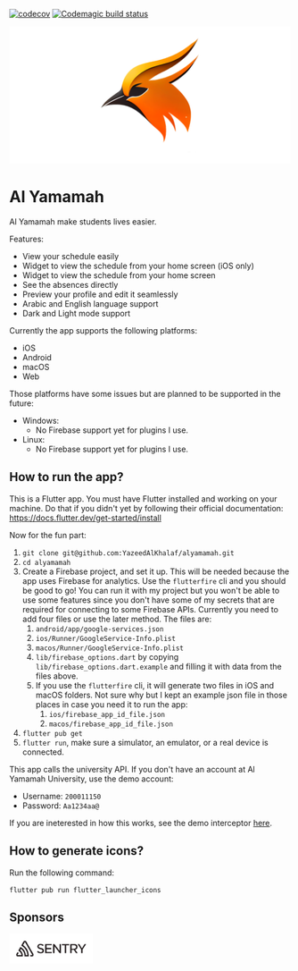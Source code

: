 [![codecov](https://codecov.io/github/YazeedAlKhalaf/alyamamah/branch/main/graph/badge.svg?token=AS27LN330N)](https://codecov.io/github/YazeedAlKhalaf/alyamamah)
[![Codemagic build status](https://api.codemagic.io/apps/64057683f94c592e7c8a026b/64057683f94c592e7c8a026a/status_badge.svg)](https://codemagic.io/apps/64057683f94c592e7c8a026b/64057683f94c592e7c8a026a/latest_build)

![feature-graphic](./readme_images/feature-graphic.png)

# Al Yamamah

Al Yamamah make students lives easier.

Features:

- View your schedule easily
- Widget to view the schedule from your home screen (iOS only)
- Widget to view the schedule from your home screen
- See the absences directly
- Preview your profile and edit it seamlessly
- Arabic and English language support
- Dark and Light mode support

Currently the app supports the following platforms:

- iOS
- Android
- macOS
- Web

Those platforms have some issues but are planned to be supported in the future:

- Windows:
  - No Firebase support yet for plugins I use.
- Linux:
  - No Firebase support yet for plugins I use.

## How to run the app?

This is a Flutter app. You must have Flutter installed and working on your machine. Do that if you didn't yet by following their official documentation:
https://docs.flutter.dev/get-started/install

Now for the fun part:

1. `git clone git@github.com:YazeedAlKhalaf/alyamamah.git`
2. `cd alyamamah`
3. Create a Firebase project, and set it up. This will be needed because the app uses Firebase for analytics. Use the `flutterfire` cli and you should be good to go! You can run it with my project but you won't be able to use some features since you don't have some of my secrets that are required for connecting to some Firebase APIs. Currently you need to add four files or use the later method. The files are:
   1. `android/app/google-services.json`
   2. `ios/Runner/GoogleService-Info.plist`
   3. `macos/Runner/GoogleService-Info.plist`
   4. `lib/firebase_options.dart` by copying `lib/firebase_options.dart.example` and filling it with data from the files above.
   5. If you use the `flutterfire` cli, it will generate two files in iOS and macOS folders. Not sure why but I kept an example json file in those places in case you need it to run the app:
      1. `ios/firebase_app_id_file.json`
      2. `macos/firebase_app_id_file.json`
4. `flutter pub get`
5. `flutter run`, make sure a simulator, an emulator, or a real device is connected.

This app calls the university API. If you don't have an account at Al Yamamah University, use the demo account:

- Username: `200011150`
- Password: `Aa1234aa@`

If you are ineterested in how this works, see the demo interceptor [here](https://github.com/YazeedAlKhalaf/alyamamah/blob/main/lib/core/services/api/interceptors/demo_mode_interceptor.dart).

## How to generate icons?

Run the following command:

```
flutter pub run flutter_launcher_icons
```

## Sponsors

<a href="https://sentry.io"><img src="https://raw.githubusercontent.com/YazeedAlKhalaf/alyamamah/main/readme_images/sentry-logo.png" width="150px" alt="sentry logo as a sponsor" /></a>
